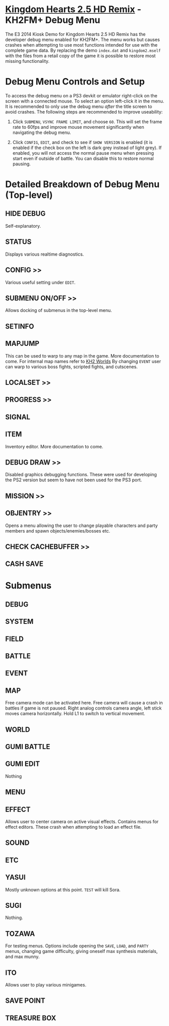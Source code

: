 # [Kingdom Hearts 2.5 HD Remix](remasters/15plus25/index.md) - KH2FM+ Debug Menu

The E3 2014 Kiosk Demo for Kingdom Hearts 2.5 HD Remix has the developer debug menu enabled for KH2FM+. The menu works but causes crashes when attempting to use most functions intended for use with the complete game data.
	By replacing the demo `index.dat` and `kingdom2.mself` with the files from a retail copy of the game it is possible to restore most missing functionality.

# Debug Menu Controls and Setup
To access the debug menu on a PS3 devkit or emulator right-click on the screen with a connected mouse. To select an option left-click it in the menu. It is recommended to only use the debug menu _after_ the title screen to avoid crashes.
	The following steps are recommended to improve useability: 
	
1. Click `SUBMENU`, `VSYNC FRAME LIMIT`, and choose `60`. This will set the frame rate to 60fps and improve mouse movement significantly when navigating the debug menu.
	
2. Click `CONFIG`, `EDIT`, and check to see if `SHOW VERSION` is enabled (it is enabled if the check box on the left is dark grey instead of light grey). If enabled, you will not access the normal pause menu when pressing start even if outside of battle. You can disable this to restore normal pausing. 
		
# Detailed Breakdown of Debug Menu (Top-level)
## HIDE DEBUG
Self-explanatory.
	
## STATUS
Displays various realtime diagnostics.
		
## CONFIG >>
Various useful setting under ``EDIT``.
	
## SUBMENU ON/OFF >>
Allows docking of submenus in the top-level menu.
		
## SETINFO
	
## MAPJUMP 
This can be used to warp to any map in the game. More documentation to come. 
For internal map names refer to [KH2 Worlds](../kh2/worlds.md)
By changing ``EVENT`` user can warp to various boss fights, scripted fights, and cutscenes.
		
## LOCALSET >>
	
## PROGRESS  >>
	
## SIGNAL
	
## ITEM
Inventory editor. More documentation to come.
		
## DEBUG DRAW >>
Disabled graphics debugging functions. These were used for developing the PS2 version but seem to have not been used for the PS3 port.
		
## MISSION >>
	
## OBJENTRY >>
Opens a menu allowing the user to change playable characters and party members and spawn objects/enemies/bosses etc.

## CHECK CACHEBUFFER >>
	
## CASH SAVE

# Submenus
## DEBUG

## SYSTEM

## FIELD

## BATTLE

## EVENT

## MAP
Free camera mode can be activated here. Free camera will cause a crash in battles if game is not paused. Right analog controls camera angle, left stick moves camera horizontally. Hold L1 to switch to vertical movement.

## WORLD

## GUMI BATTLE

## GUMI EDIT
Nothing

## MENU

## EFFECT
Allows user to center camera on active visual effects. Contains menus for effect editors. These crash when attempting to load an effect file.

## SOUND

## ETC

## YASUI
Mostly unknown options at this point. ``TEST`` will kill Sora.

## SUGI
Nothing.

## TOZAWA
For testing menus. Options include opening the ``SAVE``, ``LOAD``, and ``PARTY`` menus, changing game difficulty, giving oneself max synthesis materials, and max munny. 

## ITO
Allows user to play various minigames. 

## SAVE POINT

## TREASURE BOX
